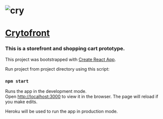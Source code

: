 # ![cry]

# [Crytofront](https://smartphone-marketplace.herokuapp.com/ "view on Heroku")

### This is a storefront and shopping cart prototype.

This project was bootstrapped with [Create React App](https://github.com/facebook/create-react-app).

Run project from project directory using this script:

### `npm start`

Runs the app in the development mode.<br />
Open [http://localhost:3000](http://localhost:3000) to view it in the browser.
The page will reload if you make edits.<br />

Heroku will be used to run the app in production mode.

[cry]: https://imgur.com/VaclqZM.jpg
